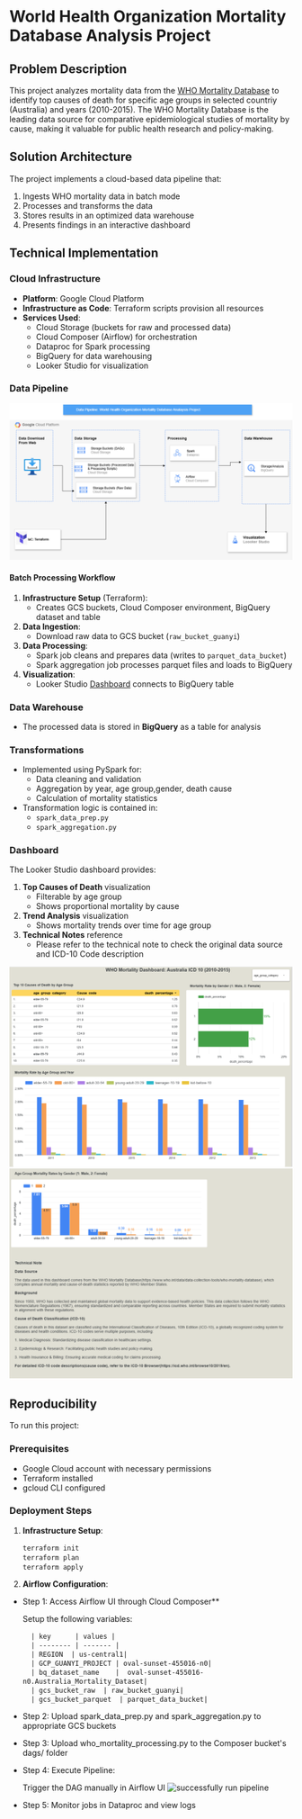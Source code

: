 # World Health Organization Mortality Database Analysis Project

## Problem Description
This project analyzes mortality data from the [WHO Mortality Database](https://www.who.int/data/data-collection-tools/who-mortality-database) to identify top causes of death for specific age groups in selected countriy (Australia) and years (2010-2015). The WHO Mortality Database is the leading data source for comparative epidemiological studies of mortality by cause, making it valuable for public health research and policy-making.

## Solution Architecture
The project implements a cloud-based data pipeline that:
1. Ingests WHO mortality data in batch mode
2. Processes and transforms the data
3. Stores results in an optimized data warehouse
4. Presents findings in an interactive dashboard

## Technical Implementation

### Cloud Infrastructure
- **Platform**: Google Cloud Platform
- **Infrastructure as Code**: Terraform scripts provision all resources
- **Services Used**:
  - Cloud Storage (buckets for raw and processed data)
  - Cloud Composer (Airflow) for orchestration
  - Dataproc for Spark processing
  - BigQuery for data warehousing
  - Looker Studio for visualization

### Data Pipeline
![Pipeline Architecture](pipeline_architecture.png)


#### Batch Processing Workflow
1. **Infrastructure Setup** (Terraform):
   - Creates GCS buckets, Cloud Composer environment, BigQuery dataset and table
2. **Data Ingestion**:
   - Download raw data to GCS bucket (`raw_bucket_guanyi`)
3. **Data Processing**:
   - Spark job cleans and prepares data (writes to `parquet_data_bucket`)
   - Spark aggregation job processes parquet files and loads to BigQuery
4. **Visualization**:
   - Looker Studio [Dashboard](https://lookerstudio.google.com/u/1/reporting/9e5517d1-7874-4c0f-a053-c902dddf8a3d/page/zKQFF) connects to BigQuery table 

### Data Warehouse
- The processed data is stored in **BigQuery** as a table for analysis

### Transformations
- Implemented using PySpark for:
  - Data cleaning and validation
  - Aggregation by  year, age group,gender, death cause
  - Calculation of mortality statistics
- Transformation logic is contained in:
  - `spark_data_prep.py`
  - `spark_aggregation.py`

### Dashboard
The Looker Studio dashboard provides:
1. **Top Causes of Death** visualization
   - Filterable by  age group
   - Shows proportional mortality by cause
2. **Trend Analysis** visualization
   - Shows mortality trends over time for age group
3. **Technical Notes** reference
   - Please refer to the technical note to check the original data source and ICD-10 Code description

![Dashboard Screenshot1](dash_1.png)
![Dashboard Screenshot2](dash_2.png)

## Reproducibility
To run this project:

### Prerequisites
- Google Cloud account with necessary permissions
- Terraform installed
- gcloud CLI configured

### Deployment Steps
1. **Infrastructure Setup**:
   ```bash
   terraform init
   terraform plan
   terraform apply

2. **Airflow Configuration**:

- Step 1: Access Airflow UI through Cloud Composer**

   Setup the following variables:

        | key      | values |
        | -------- | ------- |
        | REGION  | us-central1|
        | GCP_GUANYI_PROJECT | oval-sunset-455016-n0|
        | bq_dataset_name    | 	oval-sunset-455016-n0.Australia_Mortality_Dataset|
        | gcs_bucket_raw  | raw_bucket_guanyi|
        | gcs_bucket_parquet  | parquet_data_bucket|   

- Step 2: Upload spark_data_prep.py and spark_aggregation.py to appropriate GCS buckets

- Step 3: Upload who_mortality_processing.py to the Composer bucket's dags/ folder

- Step 4: Execute Pipeline:

    Trigger the DAG manually in Airflow UI
    ![successfully run pipeline](airflow_ui.png)

- Step 5: Monitor jobs in Dataproc and view logs

